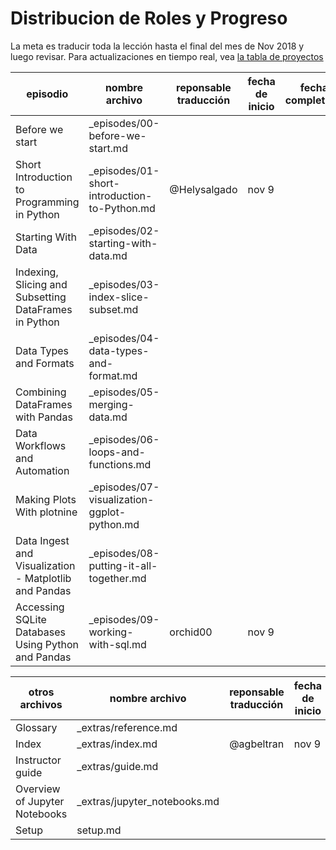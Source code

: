 # Distribucion de Roles y Progreso

La meta es traducir toda la lección hasta el final del mes de Nov 2018 y luego revisar. Para actualizaciones en tiempo real, vea [la tabla de proyectos](https://github.com/Carpentries-ES/python-ecology-lesson-es/projects/1)

episodio | nombre archivo | reponsable traducción | fecha de inicio | fecha completada
--- | --- | --- | --- | --- 
Before we start | _episodes/00-before-we-start.md |  |  | 
Short Introduction to Programming in Python | _episodes/01-short-introduction-to-Python.md | @Helysalgado | nov 9 | 
Starting With Data | _episodes/02-starting-with-data.md |  |  | 
Indexing, Slicing and Subsetting DataFrames in Python | _episodes/03-index-slice-subset.md |  |  | 
Data Types and Formats | _episodes/04-data-types-and-format.md |  |  | 
Combining DataFrames with Pandas | _episodes/05-merging-data.md |  |  | 
Data Workflows and Automation | _episodes/06-loops-and-functions.md |  |  | 
Making Plots With plotnine | _episodes/07-visualization-ggplot-python.md |  |  | 
Data Ingest and Visualization - Matplotlib and Pandas | _episodes/08-putting-it-all-together.md |  |  | 
Accessing SQLite Databases Using Python and Pandas | _episodes/09-working-with-sql.md | orchid00 | nov 9 | 


otros archivos | nombre archivo | reponsable traducción | fecha de inicio | fecha completada
---| --- | --- | --- | ---
Glossary | _extras/reference.md |  |  | 
Index | _extras/index.md | @agbeltran | nov 9 | 
Instructor guide | _extras/guide.md |  |  | 
Overview of Jupyter Notebooks | _extras/jupyter_notebooks.md |  |  | 
Setup | setup.md |  |  | 
